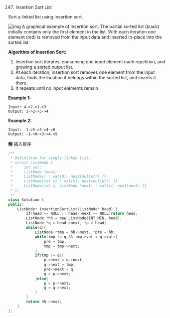 147. Insertion Sort List

Sort a linked list using insertion sort.



![img](https://upload.wikimedia.org/wikipedia/commons/0/0f/Insertion-sort-example-300px.gif)
A graphical example of insertion sort. The partial sorted list (black) initially contains only the first element in the list.
With each iteration one element (red) is removed from the input data and inserted in-place into the sorted list
 



**Algorithm of Insertion Sort:**

1. Insertion sort iterates, consuming one input element each repetition, and growing a sorted output list.
2. At each iteration, insertion sort removes one element from the input data, finds the location it belongs within the sorted list, and inserts it there.
3. It repeats until no input elements remain.


**Example 1:**

```
Input: 4->2->1->3
Output: 1->2->3->4
```

**Example 2:**

```
Input: -1->5->3->4->0
Output: -1->0->3->4->5
```

**解**	插入排序

```c++
/**
 * Definition for singly-linked list.
 * struct ListNode {
 *     int val;
 *     ListNode *next;
 *     ListNode() : val(0), next(nullptr) {}
 *     ListNode(int x) : val(x), next(nullptr) {}
 *     ListNode(int x, ListNode *next) : val(x), next(next) {}
 * };
 */
class Solution {
public:
    ListNode* insertionSortList(ListNode* head) {
        if(head == NULL || head->next == NULL)return head;
        ListNode *hh = new ListNode(INT_MIN, head);
        ListNode *q = head->next, *p = head;
        while(q){
            ListNode *tmp = hh->next, *pre = hh;
            while(tmp != q && tmp->val < q->val){
                pre = tmp;
                tmp = tmp->next;
            }
            if(tmp != q){
                p->next = q->next;
                q->next = tmp;
                pre->next = q;
                q = p->next;
            }else{
                p = p->next;
                q = q->next;
            }
        }
        return hh->next;
    }
};
```

